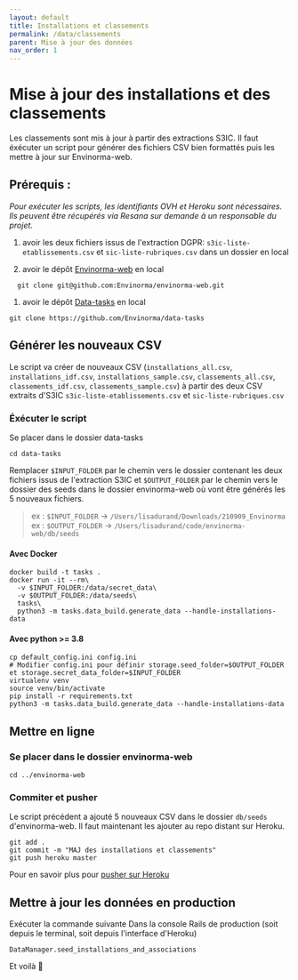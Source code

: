 ```yaml
---
layout: default
title: Installations et classements
permalink: /data/classements
parent: Mise à jour des données
nav_order: 1
---
```


# Mise à jour des installations et des classements

Les classements sont mis à jour à partir des extractions S3IC. Il faut éxécuter un script pour générer des fichiers CSV bien formattés puis les mettre à jour sur Envinorma-web.

## Prérequis :

_Pour exécuter les scripts, les identifiants OVH et Heroku sont nécessaires. Ils peuvent être récupérés via Resana sur demande à un responsable du projet._

1. avoir les deux fichiers issus de l'extraction DGPR: `s3ic-liste-etablissements.csv` et `sic-liste-rubriques.csv` dans un dossier en local

2. avoir le dépôt [Envinorma-web](https://github.com/Envinorma/envinorma-web) en local
  ```
    git clone git@github.com:Envinorma/envinorma-web.git
  ```
1. avoir le dépôt [Data-tasks](https://github.com/Envinorma/data-tasks) en local
  ```
  git clone https://github.com/Envinorma/data-tasks
  ```

## Générer les nouveaux CSV

Le script va créer de nouveaux CSV (`installations_all.csv`, `installations_idf.csv`, `installations_sample.csv`, `classements_all.csv`, `classements_idf.csv`, `classements_sample.csv`) à partir des deux CSV extraits d'S3IC `s3ic-liste-etablissements.csv` et `sic-liste-rubriques.csv`

### Éxécuter le script

Se placer dans le dossier data-tasks
```
cd data-tasks
```

Remplacer `$INPUT_FOLDER` par le chemin vers le dossier contenant les deux fichiers issus de l'extraction S3IC et `$OUTPUT_FOLDER` par le chemin vers le dossier des seeds dans le dossier envinorma-web où vont être générés les 5 nouveaux fichiers.

> ex : `$INPUT_FOLDER` -> `/Users/lisadurand/Downloads/210909_Envinorma`\
> ex : `$OUTPUT_FOLDER` -> `/Users/lisadurand/code/envinorma-web/db/seeds`


#### Avec Docker
```
docker build -t tasks .
docker run -it --rm\
  -v $INPUT_FOLDER:/data/secret_data\
  -v $OUTPUT_FOLDER:/data/seeds\
  tasks\
  python3 -m tasks.data_build.generate_data --handle-installations-data
```

#### Avec python >= 3.8
```
cp default_config.ini config.ini
# Modifier config.ini pour définir storage.seed_folder=$OUTPUT_FOLDER et storage.secret_data_folder=$INPUT_FOLDER
virtualenv venv
source venv/bin/activate
pip install -r requirements.txt
python3 -m tasks.data_build.generate_data --handle-installations-data
```

## Mettre en ligne

### Se placer dans le dossier envinorma-web
```
cd ../envinorma-web
```

### Commiter et pusher
Le script précédent a ajouté 5 nouveaux CSV dans le dossier `db/seeds` d'envinorma-web.
Il faut maintenant les ajouter au repo distant sur Heroku.

```
git add .
git commit -m "MAJ des installations et classements"
git push heroku master
```
Pour en savoir plus pour [pusher sur Heroku](https://github.com/Envinorma/envinorma-web/#d%C3%A9ployer-sur-heroku)

## Mettre à jour les données en production

Exécuter la commande suivante Dans la console Rails de production (soit depuis le terminal, soit depuis  l'interface d'Heroku)
```
DataManager.seed_installations_and_associations
```

Et voilà 🎉
